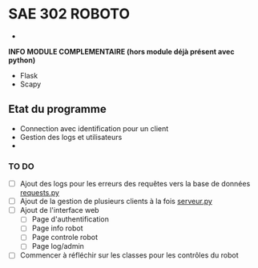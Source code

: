 # SAE 302 ROBOTO

- 

**INFO MODULE COMPLEMENTAIRE (hors module déjà présent avec python)**

- Flask
- Scapy


## Etat du programme

- Connection avec identification pour un client
- Gestion des logs et utilisateurs
-

### TO DO

- [ ] Ajout des logs pour les erreurs des requêtes vers la base de données [requests.py](https://github.com/SpiizN/POO-SAE-302/tree/main/code/sub/requests.py)
- [ ] Ajout de la gestion de plusieurs clients à la fois [serveur.py](https://github.com/SpiizN/POO-SAE-302/tree/main/code/serveur.py)
- [ ] Ajout de l'interface web
    - [ ] Page d'authentification
    - [ ] Page info robot
    - [ ] Page controle robot
    - [ ] Page log/admin
- [ ] Commencer à réfléchir sur les classes pour les contrôles du robot